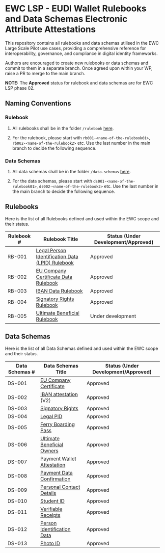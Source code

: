 # EWC LSP - EUDI Wallet Rulebooks and Data Schemas Electronic Attribute Attestations

This repository contains all rulebooks and data schemas utilised in the EWC Large Scale Pilot use cases, providing a comprehensive reference for interoperability, governance, and compliance in digital identity frameworks.

Authors are encouraged to create new rulebooks or data schemas and commit to them in a separate branch. Once agreed upon within your WP, raise a PR to merge to the main branch.

**NOTE:** The **Approved** status for rulebook and data schemas are for EWC LSP phase 02.

## Naming Conventions

### Rulebook

1. All rulebooks shall be in the folder `/rulebook` [here](/rulebooks).

2. For the rulebook, please start with `rb001-<name-of-the-rulebook01>`, `rb002-<name-of-the-rulebook2>` etc. Use the last number in the main branch to decide the following sequence.

### Data Schemas

1. All data schemas shall be in the folder `/data-schemas` [here](/data-schemas).

2. For the data schemas, please start with `ds001-<name-of-the-rulebook01>`, `ds002-<name-of-the-rulebook2>` etc. Use the last number in the main branch to decide the following sequence.

## Rulebooks

Here is the list of all Rulebooks defined and used within the EWC scope and their status.

| **Rulebook #** | **Rulebook Title**                                                                                       | **Status (Under Development/Approved)** |
| -------------- | -------------------------------------------------------------------------------------------------------- | --------------------------------------- |
| RB-001         | [Legal Person Identification Data (LPID) Rulebook](/rulebooks/rb001-legal-person-identification-data.md) | Approved                                |
| RB-002         | [EU Company Certificate Data Rulebook](/rulebooks/rb002_eu_company_certificate.md)                       | Approved                                |
| RB-003         | [IBAN Data Rulebook](/rulebooks/rb003_IBAN_attestation.md)                                               | Approved                                |
| RB-004         | [Signatory Rights Rulebook](/rulebooks/rb_004_signatory_rights.md)                                       | Approved                                |
| RB-005         | [Ultimate Beneficial Rulebook](/rulebooks/rb_005_ultimate_beneficial_owners.md)                          | Under development                       |

## Data Schemas

Here is the list of all Data Schemas defined and used within the EWC scope and their status.

| **Data Schemas #** | **Data Schemas Title**                                                                        | **Status (Under Development/Approved)** |
| ------------------ | --------------------------------------------------------------------------------------------- | --------------------------------------- |
| DS-001             | [EU Company Certificate](/data-schemas/ds001-eu-company-certificate.json)                     | Approved                                |
| DS-002             | [IBAN attestation](/data-schemas/ds002-iban-attestation.json) (V2)                                | Approved                                |
| DS-003             | [Signatory Rights](/data-schemas/ds003-signatory-rights-attestation.json)                     | Approved                                |
| DS-004             | [Legal PID](/data-schemas/ds004-legal-person-identification-data.json)                        | Approved                                |
| DS-005             | [Ferry Boarding Pass](/data-schemas/ds005-ferry-boarding-pass.json)                           | Approved                                |
| DS-006             | [Ultimate Beneficial Owners](/data-schemas/ds006-ultimate-beneficial-owners-attestation.json) | Approved                                |
| DS-007             | [Payment Wallet Attestation](/data-schemas/ds007-payment-wallet-attestation.json)             | Approved                                |
| DS-008             | [Payment Data Confirmation ](/data-schemas/ds008-payment-data-confirmation.json)              | Approved                                |
| DS-009             | [Personal Contact Details ](/data-schemas/ds009-personal-contact-details-document.json)        | Approved                                |
| DS-010             | [Student ID](/data-schemas/ds010-student-id.json)                                             | Approved                                |
| DS-011             | [Verifiable Receipts](/data-schemas/ds011-vReceipts.json)                                     | Approved                                |
| DS-012             | [Person Identification Data](/data-schemas/ds012-person-identification-data.json)             | Approved                                |
| DS-013             | [Photo ID](/data-schemas/ds013-photo-id.json)                                                 | Approved                                |
